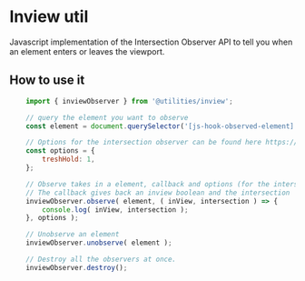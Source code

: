 # Inview util
Javascript implementation of the Intersection Observer API to tell you when an element enters or leaves the viewport.

## How to use it
```javascript
    import { inviewObserver } from '@utilities/inview';

    // query the element you want to observe
    const element = document.querySelector('[js-hook-observed-element]');

    // Options for the intersection observer can be found here https://developer.mozilla.org/en-US/docs/Web/API/Intersection_Observer_API
    const options = {
        treshHold: 1,
    };

    // Observe takes in a element, callback and options (for the intersection observer)
    // The callback gives back an inview boolean and the intersection
    inviewObserver.observe( element, ( inView, intersection ) => {
        console.log( inView, intersection );
    }, options );

    // Unobserve an element
    inviewObserver.unobserve( element );

    // Destroy all the observers at once.
    inviewObserver.destroy();

```